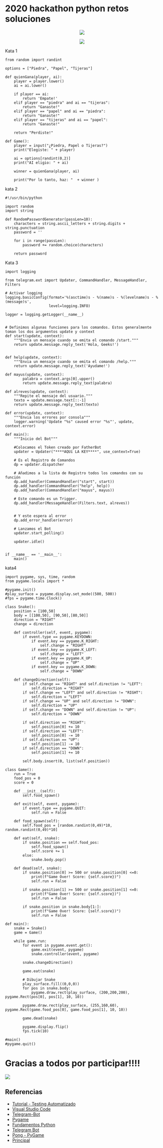 # 2020 hackathon python retos soluciones

<p align="center">
    <img src="https://github.com/GeeksHubsAcademy/2020-geekshubs-media/blob/master/image/logo.png" >	
</p>


<p align="center">
    <img src="https://github.com/GeeksHubsAcademy/2020-geekshubs-media/blob/master/image/2020-hackathon.png" >	
</p>


Kata 1
```
from random import randint

options = ["Piedra", "Papel", "Tijeras"]

def quienGana(player, ai):
    player = player.lower()
    ai = ai.lower()
    
    if player == ai:
        return 'Empate!'
    elif player == "piedra" and ai == "tijeras":
        return "Ganaste!"
    elif player == "papel" and ai == "piedra":
        return "Ganaste!"
    elif player == "tijeras" and ai == "papel":
        return "Ganaste!"

    return "Perdiste!"
        
def Game():
    player = input("¿Piedra, Papel o Tijeras?")
    print("Elegiste: " + player)

    ai = options[randint(0,2)]
    print("AI eligio: " + ai)

    winner = quienGana(player, ai)

    print("Por lo tanto, haz: "  + winner )
```

kata 2
```
#!/usr/bin/python

import random
import string

def RandomPasswordGenerator(passLen=10):
    characters = string.ascii_letters + string.digits + string.punctuation
    password = ''

    for i in range(passLen):
        password += random.choice(characters)

    return password
```

Kata 3
```
import logging

from telegram.ext import Updater, CommandHandler, MessageHandler, Filters

# Activar logging
logging.basicConfig(format='%(asctime)s - %(name)s - %(levelname)s - %(message)s',
                    level=logging.INFO)

logger = logging.getLogger(__name__)


# Definimos algunas funciones para los comandos. Estos generalmente toman los dos argumentos update y context
def start(update, context):
    """Envia un mensaje cuando se emita el comando /start."""
    return update.message.reply_text('Hola, Geeks!')


def help(update, context):
    """Envia un mensaje cuando se emita el comando /help."""
    return update.message.reply_text('Ayudame!')

def mayus(update, context):
        palabra = context.args[0].upper()
        return update.message.reply_text(palabra)

def alreves(update, context):
    """Repite el mensaje del usuario."""
    texto = update.message.text[::-1]
    return update.message.reply_text(texto)

def error(update, context):
    """Envia los errores por consola"""
    logger.warning('Update "%s" caused error "%s"', update, context.error)

def main():
    """Inicio del Bot"""

    #Colocamos el Token creado por FatherBot
    updater = Updater("****AQUí LA KEY****", use_context=True)

    # Es el Registro de Comandos
    dp = updater.dispatcher

    # Añadimos a la lista de Registro todos los comandos con su función
    dp.add_handler(CommandHandler("start", start))
    dp.add_handler(CommandHandler("help", help))
    dp.add_handler(CommandHandler("mayus", mayus))

    # Este comando es un Trigger.
    dp.add_handler(MessageHandler(Filters.text, alreves))


    # Y este espera al error
    dp.add_error_handler(error)

    # Lanzamos el Bot
    updater.start_polling()

    updater.idle()


if __name__ == '__main__':
    main()
```

kata4
```
import pygame, sys, time, random
from pygame.locals import *

#pygame.init()
#play_surface = pygame.display.set_mode((500, 500))
#fps = pygame.time.Clock()

class Snake():
    position = [100,50]
    body = [[100,50], [90,50],[80,50]]
    direction = "RIGHT"
    change = direction

    def controller(self, event, pygame):
        if event.type == pygame.KEYDOWN:
            if event.key == pygame.K_RIGHT:
                self.change = "RIGHT"
            if event.key == pygame.K_LEFT:
                self.change = "LEFT"
            if event.key == pygame.K_UP:
                self.change = "UP"
            if event.key == pygame.K_DOWN:
                self.change = "DOWN"

    def changeDirection(self):
        if self.change == "RIGHT" and self.direction != "LEFT":
            self.direction = "RIGHT"
        if self.change == "LEFT" and self.direction != "RIGHT":
            self.direction = "LEFT"
        if self.change == "UP" and self.direction != "DOWN":
            self.direction = "UP"
        if self.change == "DOWN" and self.direction != "UP":
            self.direction = "DOWN"

        if self.direction == "RIGHT":
            self.position[0] += 10
        if self.direction == "LEFT":
            self.position[0] -= 10
        if self.direction == "UP":
            self.position[1] -= 10
        if self.direction == "DOWN":
            self.position[1] += 10

        self.body.insert(0, list(self.position))

class Game():
    run = True
    food_pos = 0
    score = 0

    def __init__(self):
        self.food_spawn()

    def exit(self, event, pygame):
        if event.type == pygame.QUIT:
            self.run = False

    def food_spawn(self):
        self.food_pos = [random.randint(0,49)*10, random.randint(0,49)*10]

    def eat(self, snake):
        if snake.position == self.food_pos:
            self.food_spawn()
            self.score += 1
        else:
            snake.body.pop()

    def dead(self, snake):
        if snake.position[0] >= 500 or snake.position[0] <=0:
            print(f"Game Over! Score: {self.score})")
            self.run = False
            
        if snake.position[1] >= 500 or snake.position[1] <=0:
            print(f"Game Over! Score: {self.score})")
            self.run = False

        if snake.position in snake.body[1:]:
            print(f"Game Over! Score: {self.score})")
            self.run = False

def main():
    snake = Snake()
    game = Game()

    while game.run:
        for event in pygame.event.get():
            game.exit(event, pygame)
            snake.controller(event, pygame)

        snake.changeDirection()

        game.eat(snake)

        # Dibujar Snake
        play_surface.fill((0,0,0))
        for pos in snake.body:
            pygame.draw.rect(play_surface, (200,200,200), pygame.Rect(pos[0], pos[1], 10, 10))

        pygame.draw.rect(play_surface, (255,160,60), pygame.Rect(game.food_pos[0], game.food_pos[1], 10, 10))

        game.dead(snake)

        pygame.display.flip()
        fps.tick(10)

#main()
#pygame.quit()
```

# Gracias a todos por participar!!!!

![](https://github.com/GeeksHubsAcademy/2020-hackathon-zero-python-retos-solucion/blob/master/epic.gif)


## Referencias


* [Tutorial - Testing Automatizado](https://github.com/GeeksHubsAcademy/2020-js-vanilla-testing-FFFF/blob/master/README.md)
* [Visual Studio Code](https://code.visualstudio.com/)
* [Telegram-Bot](https://pypi.org/project/python-telegram-bot/)
* [Pygame](https://pypi.org/project/pygame/)
* [Fundamentos Python](https://github.com/GeeksHubsAcademy/FundamentosPython)
* [Telegram Bot](https://github.com/GeeksHubsAcademy/TelegramBot)
* [Pong - PyGame](https://github.com/GeeksHubsAcademy/PongPygame)
* [Principal](https://github.com/GeeksHubsAcademy/2020-hackathon-zero-python-retos-main)
